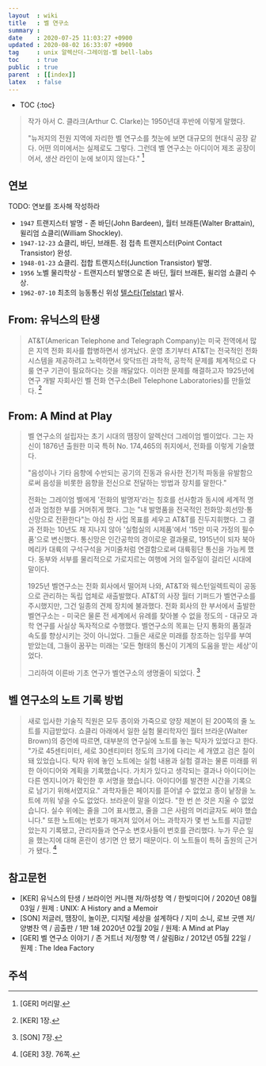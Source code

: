 ```yaml
---
layout  : wiki
title   : 벨 연구소
summary : 
date    : 2020-07-25 11:03:27 +0900
updated : 2020-08-02 16:33:07 +0900
tag     : unix 알렉산더-그레이엄-벨 bell-labs
toc     : true
public  : true
parent  : [[index]]
latex   : false
---
```

* TOC
{:toc}

> 작가 아서 C. 클라크(Arthur C. Clarke)는 1950년대 후반에 이렇게 말했다.
>
> "뉴저지의 전원 지역에 자리한 벨 연구소를 첫눈에 보면 대규모의 현대식 공장 같다.
어떤 의미에서는 실제로도 그렇다. 그런데 벨 연구소는 아디이어 제조 공장이어서, 생산 라인이 눈에 보이지 않는다."
[^GER-0-12]

## 연보

TODO: 연보를 조사해 작성하라

- `1947` 트랜지스터 발명 - 존 바딘(John Bardeen), 월터 브래튼(Walter Brattain), 윌리엄 쇼클리(William Shockley).
- `1947-12-23` 쇼클리, 바딘, 브래튼. 점 접촉 트랜지스터(Point Contact Transistor) 완성.
- `1948-01-23` 쇼클리. 접합 트랜지스터(Junction Transistor) 발명.
- `1956` 노벨 물리학상 - 트랜지스터 발명으로 존 바딘, 월터 브래튼, 윌리엄 쇼클리 수상.
- `1962-07-10` 최초의 능동통신 위성 [텔스타(Telstar)]( https://www.nasa.gov/topics/technology/features/telstar.html ) 발사.

## From: 유닉스의 탄생

> AT&T(American Telephone and Telegraph Company)는 미국 전역에서 많은 지역 전화 회사를 합병하면서 생겨났다.
운영 초기부터 AT&T는 전국적인 전화 시스템을 제공하려고 노력하면서 맞닥뜨린 과학적, 공학적 문제를 체계적으로 다룰 연구 기관이 필요하다는 것을 깨달았다.
이러한 문제를 해결하고자 1925년에 연구 개발 자회사인 벨 전화 연구소(Bell Telephone Laboratories)를 만들었다.
[^KER-1]

## From: A Mind at Play

> 벨 연구소의 설립자는 초기 시대의 땜장이 알렉산더 그레이엄 벨이었다.
그는 자신이 1876년 출원한 미국 특허 No. 174,465의 취지에서, 전화를 이렇게 기술했다.
>
> "음성이나 기타 음향에 수반되는 공기의 진동과 유사한 전기적 파동을 유발함으로써 음성을 비롯한 음향을 전신으로 전달하는 방법과 장치를 말한다."
>
> 전화는 그레이엄 벨에게 '전화의 발명자'라는 칭호를 선사함과 동시에 세계적 명성과 엄청한 부를 거머쥐게 했다.
그는 "내 발명품을 전국적인 전화망⋅회선망⋅통신망으로 전환한다"는 야심 찬 사업 목표를 세우고 AT&T를 진두지휘했다.
그 결과 전화는 10년도 채 지나지 않아 '실험실의 시제품'에서 '15만 미국 가정의 필수품'으로 변신했다.
통신망은 인간공학의 경이로운 결과물로, 1915년이 되자 북아메리카 대륙의 구석구석을 거미줄처럼 연결함으로써 대륙횡단 통신을 가능케 했다.
동부와 서부를 물리적으로 가로지르는 여행에 거의 일주일이 걸리던 시대에 말이다.
>
> 1925년 벨연구소는 전화 회사에서 떨어져 나와, AT&T와 웨스턴일렉트릭이 공동으로 관리하는 독립 업체로 새출발했다. AT&T의 사장 월터 기퍼드가 벨연구소를 주시했지만, 그건 일종의 견제 장치에 불과했다. 전화 회사의 한 부서에서 출발한 벨연구소는 - 미국은 물론 전 세계에서 유례를 찾아볼 수 없을 정도의 - 대규모 과학 연구를 사실상 독자적으로 수행했다. 벨연구소의 목표는 단지 통화의 품질과 속도를 향상시키는 것이 아니었다.
그들은 새로운 미래를 창조하는 임무를 부여 받았는데, 그들이 꿈꾸는 미래는 '모든 형태의 통신이 기계의 도움을 받는 세상'이었다.
>
> 그리하여 이른바 기초 연구가 벨연구소의 생명줄이 되었다.
[^SON-7]

## 벨 연구소의 노트 기록 방법

> 새로 입사한 기술직 직원은 모두 종이와 가죽으로 양장 제본이 된 200쪽의 줄 노트를 지급받았다.
쇼클리 아래에서 일한 실험 물리학자인 월터 브라운(Walter Brown)의 증언에 따르면, 대부분의 연구실에 노트를 놓는 탁자가 있었다고 한다.
"가로 45센티미터, 세로 30센티미터 정도의 크기에 다리는 세 개였고 검은 칠이 돼 있었습니다.
탁자 위에 놓인 노트에는 실험 내용과 실험 결과는 물론 미래를 위한 아이디어와 계획을 기록했습니다.
가치가 있다고 생각되는 결과나 아이디어는 다른 엔지니어가 확인한 후 서명을 했습니다.
아이디어를 발견한 시간을 기록으로 남기기 위해서였지요."
과학자들은 페이지를 뜯어낼 수 없었고 종이 낱장을 노트에 끼워 넣을 수도 없었다.
브라운이 말을 이었다. "한 번 쓴 것은 지울 수 없었습니다.
실수 위에는 줄을 그어 표시했고, 줄을 그은 사람의 머리글자도 써야 했습니다."
또한 노트에는 번호가 매겨져 있어서 어느 과학자가 몇 번 노트를 지급받았는지 기록됐고,
관리자들과 연구소 변호사들이 번호를 관리했다.
누가 무슨 일을 했는지에 대해 혼란이 생기면 안 됐기 때문이다. 이 노트들이 특허 출원의 근거가 됐다.
[^GER-3-76]

## 참고문헌

- [KER] 유닉스의 탄생 / 브라이언 커니핸 저/하성창 역 / 한빛미디어 / 2020년 08월 03일 / 원제 : UNIX: A History and a Memoir
- [SON] 저글러, 땜장이, 놀이꾼, 디지털 세상을 설계하다 / 지미 소니, 로브 굿맨 저/양병찬 역 / 곰출판 / 1판 1쇄 2020년 02월 20일 / 원제: A Mind at Play
- [GER] 벨 연구소 이야기 / 존 거트너 저/정향 역 / 살림Biz / 2012년 05월 22일 / 원제 : The Idea Factory

## 주석

[^SON-7]: [SON] 7장.
[^KER-1]: [KER] 1장.
[^GER-0-12]: [GER] 머리말.
[^GER-3-76]: [GER] 3장. 76쪽.

